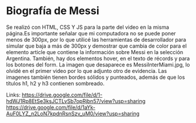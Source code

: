 # Biografía de Messi

Se realizó con HTML, CSS Y JS para la parte del video en la misma página.Es importante señalar que mi computadora no se puede poner menos de 300px, por lo que utilicé las herramientas de desarrollador para simular que baja a más de 300px y demostrar que cambia de color para el elemento article que contiene la información sobre Messi en la selección Argentina. También, hay dos elementos hover, en el texto de récords y para los botones del form. La imagen que desaparece es MessiInterMiami.jpg, lo olvidé en el primer video por lo que adjunto otro de evidencia. Las imagenes también tienen bordes sólidos y punteados, además de que los títulos h1, h2 y h3 contienen sombreado.

Links:
https://drive.google.com/file/d/1-hdWJ1Rp8EtSe3ksJCTLvSb7opRjbn57/view?usp=sharing
https://drive.google.com/file/d/1aYk-AuF0LYZ_n2LoN7kpdnRsnSzv_uM0/view?usp=sharing
